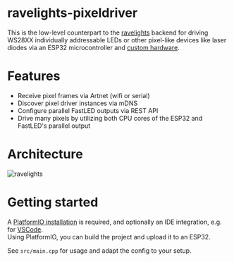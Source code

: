 # ravelights-pixeldriver

This is the low-level counterpart to the [ravelights](https://github.com/danuo/ravelights) backend for driving WS28XX individually addressable LEDs or other pixel-like devices like laser diodes via an ESP32 microcontroller and [custom hardware](https://github.com/niliha/ravelights-hardware).

# Features

* Receive pixel frames via Artnet (wifi or serial)
* Discover pixel driver instances via mDNS
* Configure parallel FastLED outputs via REST API
* Drive many pixels by utilizing both CPU cores of the ESP32 and FastLED's parallel output

# Architecture

![ravelights](https://github.com/niliha/ravelights-pixeldriver/assets/75397148/61050187-542e-4873-b461-2d6d03296ba9)

# Getting started

A [PlatformIO installation](https://platformio.org/install) is required, and optionally an IDE integration, e.g. for [VSCode](https://platformio.org/install/ide?install=vscode).  
Using PlatformIO, you can build the project and upload it to an ESP32.

See `src/main.cpp` for usage and adapt the config to your setup.

